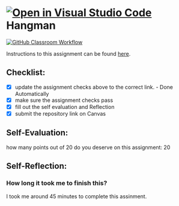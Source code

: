[![Open in Visual Studio Code](https://classroom.github.com/assets/open-in-vscode-2e0aaae1b6195c2367325f4f02e2d04e9abb55f0b24a779b69b11b9e10269abc.svg)](https://classroom.github.com/online_ide?assignment_repo_id=15317204&assignment_repo_type=AssignmentRepo)
Hangman
=====================
[![GitHub Classroom Workflow](https://github.com/IT3049C-Reed-US23/4.Hangman/actions/workflows/classroom.yml/badge.svg)](https://github.com/IT3049C-Reed-US23/4.Hangman/actions/workflows/classroom.yml)

Instructions to this assignment can be found [here](https://reedws.github.io/IT3049C/coursework/assignments/hangman/).

## Checklist:
- [x] update the assignment checks above to the correct link. - Done Automatically
- [x] make sure the assignment checks pass
- [x] fill out the self evaluation and Reflection
- [x] submit the repository link on Canvas

## Self-Evaluation:

how many points out of 20 do you deserve on this assignment: 20

## Self-Reflection:

### How long it took me to finish this?

I took me around 45 minutes to complete this assinment.
